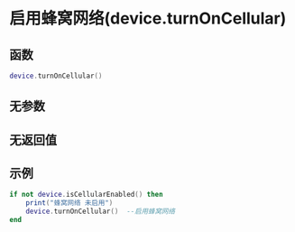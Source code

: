 # 启用蜂窝网络(device.turnOnCellular)

## 函数

```lua
device.turnOnCellular()
```

## 无参数

## 无返回值

## 示例

```lua
if not device.isCellularEnabled() then  
    print("蜂窝网络 未启用")
    device.turnOnCellular()  --启用蜂窝网络
end
```
